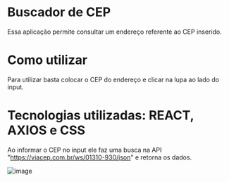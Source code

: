 # Buscador de CEP

Essa aplicação permite consultar um endereço referente ao CEP inserido.


# Como utilizar

Para utilizar basta colocar o CEP do endereço e clicar na lupa ao lado do input.

# Tecnologias utilizadas: REACT, AXIOS e CSS

Ao informar o CEP no input ele faz uma busca na API "https://viacep.com.br/ws/01310-930/json" e retorna os dados.

![image](https://user-images.githubusercontent.com/107892258/208201433-4f4d6d41-5575-4fa9-b593-5f72cc8be7b8.png)

